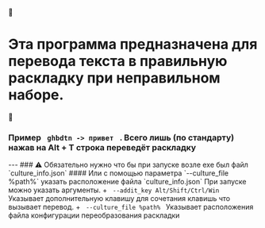 📌<h1> Эта программа предназначена для перевода текста в правильную раскладку при неправильном наборе. </h1>📌
<h3> Пример <code> ghbdtn -> привет </code> . Всего лишь (по стандарту) нажав на Alt + T строка переведёт раскладку</h3>
---
### ⚠️ Обязательно нужно что бы при запуске возле exe был файл `culture_info.json`
#### Или с помощью параметра `--culture_file %path%` указать расположение файла `culture_info.json`
При запуске можно указать аргументы. 
+ <code> --addit_key Alt/Shift/Ctrl/Win </code> Указывает дополнительную клавишу для сочетания клавишь что вызывает перевод.
+ <code> --culture_file %path% </code> Указывает расположения файла конфигурации переобразования раскладки